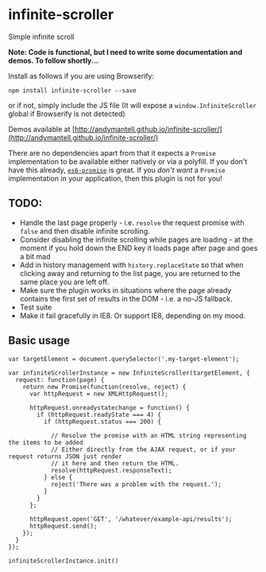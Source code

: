 # infinite-scroller
Simple infinite scroll

**Note: Code is functional, but I need to write some documentation and demos. To follow shortly...**

Install as follows if you are using Browserify:

```npm install infinite-scroller --save```

or if not, simply include the JS file (It will expose a `window.InfiniteScroller` global if Browserify is not detected)

Demos available at [http://andymantell.github.io/infinite-scroller/](http://andymantell.github.io/infinite-scroller/)

There are no dependencies apart from that it expects a `Promise` implementation to be available either natively or via a polyfill. If you don't have this already, [`es6-promise`](https://github.com/jakearchibald/es6-promise) is great. If you *don't want* a `Promise` implementation in your application, then this plugin is not for you!

## TODO:

* Handle the last page properly - i.e. `resolve` the request promise with `false` and then disable infinite scrolling.
* Consider disabling the infinite scrolling while pages are loading - at the moment if you hold down the END key it loads page after page and goes a bit mad
* Add in history management with `history.replaceState` so that when clicking away and returning to the list page, you are returned to the same place you are left off.
* Make sure the plugin works in situations where the page already contains the first set of results in the DOM - i.e. a no-JS fallback.
* Test suite
* Make it fail gracefully in IE8. Or support IE8, depending on my mood.

## Basic usage
```
var targetElement = document.querySelector('.my-target-element');

var infiniteScrollerInstance = new InfiniteScroller(targetElement, {
  request: function(page) {
    return new Promise(function(resolve, reject) {
      var httpRequest = new XMLHttpRequest();

      httpRequest.onreadystatechange = function() {
        if (httpRequest.readyState === 4) {
          if (httpRequest.status === 200) {

            // Resolve the promise with an HTML string representing the items to be added
            // Either directly from the AJAX request, or if your request returns JSON just render
            // it here and then return the HTML.
            resolve(httpRequest.responseText);
          } else {
            reject('There was a problem with the request.');
          }
        }
      };

      httpRequest.open('GET', '/whatever/example-api/results');
      httpRequest.send();
    });
  }
});

infiniteScrollerInstance.init()
```
